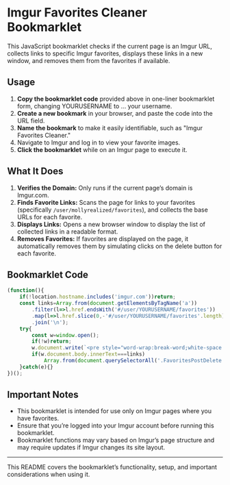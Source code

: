 Imgur Favorites Cleaner Bookmarklet
===================================

This JavaScript bookmarklet checks if the current page is an Imgur URL, collects links to specific Imgur favorites, displays these links in a new window, and removes them from the favorites if available.

Usage
-----

1.  **Copy the bookmarklet code** provided above in one-liner bookmarklet form, changing YOURUSERNAME to ... your username.
2.  **Create a new bookmark** in your browser, and paste the code into the URL field.
3.  **Name the bookmark** to make it easily identifiable, such as "Imgur Favorites Cleaner."
4.  Navigate to Imgur and log in to view your favorite images.
5.  **Click the bookmarklet** while on an Imgur page to execute it.

What It Does
------------

1.  **Verifies the Domain:** Only runs if the current page’s domain is Imgur.com.
2.  **Finds Favorite Links:** Scans the page for links to your favorites (specifically `/user/mollyrealized/favorites`), and collects the base URLs for each favorite.
3.  **Displays Links:** Opens a new browser window to display the list of collected links in a readable format.
4.  **Removes Favorites:** If favorites are displayed on the page, it automatically removes them by simulating clicks on the delete button for each favorite.

Bookmarklet Code
----------------

```javascript
(function(){
    if(!location.hostname.includes('imgur.com'))return;
    const links=Array.from(document.getElementsByTagName('a'))
        .filter(l=>l.href.endsWith('#/user/YOURUSERNAME/favorites'))
        .map(l=>l.href.slice(0,-'#/user/YOURUSERNAME/favorites'.length))
        .join('\n');
    try{
        const w=window.open();
        if(!w)return;
        w.document.write(`<pre style="word-wrap:break-word;white-space:pre-wrap">${links}</pre>`);
        if(w.document.body.innerText===links)
            Array.from(document.querySelectorAll('.FavoritesPostDelete')).forEach(x=>x.click());
    }catch(e){}
})();
```

Important Notes
---------------

*   This bookmarklet is intended for use only on Imgur pages where you have favorites.
*   Ensure that you’re logged into your Imgur account before running this bookmarklet.
*   Bookmarklet functions may vary based on Imgur’s page structure and may require updates if Imgur changes its site layout.

* * *

This README covers the bookmarklet’s functionality, setup, and important considerations when using it.
